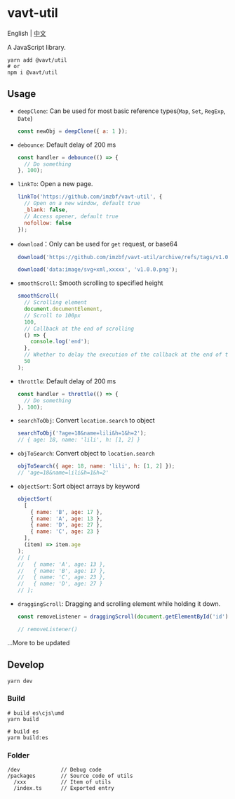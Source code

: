 # vavt-util

English \| [中文](https://github.com/imzbf/vavt-util/blob/develop/README-CN.md)

A JavaScript library.

```shell
yarn add @vavt/util
# or
npm i @vavt/util
```

## Usage

- `deepClone`: Can be used for most basic reference types(`Map`, `Set`, `RegExp`, `Date`)

  ```js
  const newObj = deepClone({ a: 1 });
  ```

- `debounce`: Default delay of 200 ms

  ```js
  const handler = debounce(() => {
    // Do something
  }, 100);
  ```

- `linkTo`: Open a new page.

  ```js
  linkTo('https://github.com/imzbf/vavt-util', {
    // Open on a new window, default true
    _blank: false,
    // Access opener, default true
    nofollow: false
  });
  ```

- `download`：Only can be used for `get` request, or base64

  ```js
  download('https://github.com/imzbf/vavt-util/archive/refs/tags/v1.0.0.zip', 'v1.0.0.zip');

  download('data:image/svg+xml,xxxxx', 'v1.0.0.png');
  ```

- `smoothScroll`: Smooth scrolling to specified height

  ```js
  smoothScroll(
    // Scrolling element
    document.documentElement,
    // Scroll to 100px
    100,
    // Callback at the end of scrolling
    () => {
      console.log('end');
    },
    // Whether to delay the execution of the callback at the end of the scrolling, defalut 100ms
    50
  );
  ```

- `throttle`: Default delay of 200 ms

  ```js
  const handler = throttle(() => {
    // Do something
  }, 100);
  ```

- `searchToObj`: Convert `location.search` to object

  ```js
  searchToObj('?age=18&name=lili&h=1&h=2');
  // { age: 18, name: 'lili', h: [1, 2] }
  ```

- `objToSearch`: Convert object to `location.search`

  ```js
  objToSearch({ age: 18, name: 'lili', h: [1, 2] });
  // 'age=18&name=lili&h=1&h=2'
  ```

- `objectSort`: Sort object arrays by keyword

  ```js
  objectSort(
    [
      { name: 'B', age: 17 },
      { name: 'A', age: 13 },
      { name: 'D', age: 27 },
      { name: 'C', age: 23 }
    ],
    (item) => item.age
  );
  // [
  //   { name: 'A', age: 13 },
  //   { name: 'B', age: 17 },
  //   { name: 'C', age: 23 },
  //   { name: 'D', age: 27 }
  // ];
  ```

- `draggingScroll`: Dragging and scrolling element while holding it down.

  ```js
  const removeListener = draggingScroll(document.getElementById('id'));

  // removeListener()
  ```

...More to be updated

## Develop

```shell
yarn dev
```

### Build

```shell
# build es\cjs\umd
yarn build

# build es
yarm build:es
```

### Folder

```
/dev             // Debug code
/packages        // Source code of utils
  /xxx           // Item of utils
  /index.ts      // Exported entry
```
